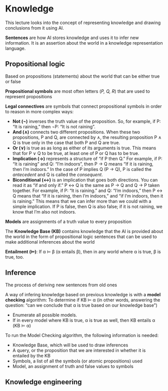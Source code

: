 # Knowledge

This lecture looks into the concept of representing knowledge and drawing conclusions from it using AI.

**Sentences** are how AI stores knowledge and uses it to infer new information. It is an assertion about the world in a knowledge representation language.


## Propositional logic

Based on propositions (statements) about the world that can be either true or false

**Propositional symbols** are most often letters (*P, Q, R*) that are used to represent propositions

**Legal connectives** are symbols that connect propositional symbols in order to reason in more complex ways:
- **Not (¬)** inverses the truth value of the proposition. So, for example, if P: “It is raining,” then ¬P: “It is not raining”.
- **And (∧)** connects two different propositions. When these two propositions, P and Q, are connected by ∧, the resulting proposition P ∧ Q is true only in the case that both P and Q are true.
- **Or (∨)** is true as as long as either of its arguments is true. This means that for P ∨ Q to be true, at least one of P or Q has to be true.
- **Implication (→)** represents a structure of “if P then Q.” For example, if P: “It is raining” and Q: “I’m indoors”, then P → Q means “If it is raining, then I’m indoors.” In the case of P implies Q (P → Q), P is called the *antecedent* and Q is called the *consequent*.
- **Biconditional (↔)** is an implication that goes both directions. You can read it as “if and only if.” P ↔ Q is the same as P → Q and Q → P taken together. For example, if P: “It is raining.” and Q: “I’m indoors,” then P ↔ Q means that “If it is raining, then I’m indoors,” and “if I’m indoors, then it is raining.” This means that we can infer more than we could with a simple implication. If P is false, then Q is also false; if it is not raining, we know that I’m also not indoors.

**Models** are assignments of a truth value to every proposition

The **Knowledge Base (KB)** contains knowledge that the AI is provided about the world in the form of propositional logic sentences that can be used to make additional inferences about the world

**Entailment (⊨)**: If α ⊨ β (α entails β), then in any world where α is true, β is true, too.


## Inference

The process of deriving new sentences from old ones

A way of infering knowledge based on previous knowledge is with a **model checking** algorithm:
To determine if KB ⊨ α (in other words, answering the question: “can we conclude that α is true based on our knowledge base”)
- Enumerate all possible models.
- If in every model where KB is true, α is true as well, then KB entails α (KB ⊨ α)

To run the Model Checking algorithm, the following information is needed:
- Knowledge Base, which will be used to draw inferences
- A query, or the proposition that we are interested in whether it is entailed by the KB
- Symbols, a list of all the symbols (or atomic propositions) used 
- Model, an assignment of truth and false values to symbols


## Knowledge engineering